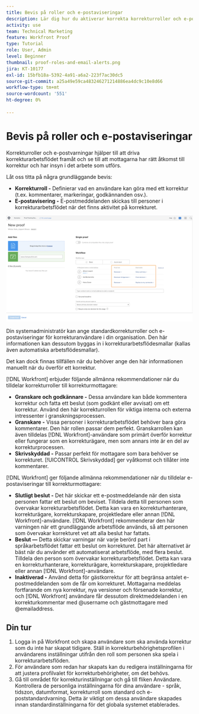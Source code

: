 ```yaml
---
title: Bevis på roller och e-postaviseringar
description: Lär dig hur du aktiverar korrekta korrekturroller och e-postaviseringar så att korrekturmottagare har tillgång till korrektur och synlighet för det arbete som utförs i  [!DNL  Workfront].
activity: use
team: Technical Marketing
feature: Workfront Proof
type: Tutorial
role: User, Admin
level: Beginner
thumbnail: proof-roles-and-email-alerts.png
jira: KT-10177
exl-id: 15bfb18a-5392-4a91-a6a2-223f7ac30dc5
source-git-commit: a25a49e59ca483246271214886ea4dc9c10e8d66
workflow-type: tm+mt
source-wordcount: '551'
ht-degree: 0%

---
```


# Bevis på roller och e-postaviseringar

Korrekturroller och e-postvarningar hjälper till att driva korrekturarbetsflödet framåt och se till att mottagarna har rätt åtkomst till korrektur och har insyn i det arbete som utförs.

Låt oss titta på några grundläggande bevis:

* **Korrekturroll -** Definierar vad en användare kan göra med ett korrektur (t.ex. kommentarer, markeringar, godkännanden osv.).
* **E-postavisering -** E-postmeddelanden skickas till personer i korrekturarbetsflödet när det finns aktivitet på korrekturet.

![En bild av fönstret [!UICONTROL Nytt korrektur] med kolumnerna [!UICONTROL Korrekturroll] och [!UICONTROL E-postaviseringar] markerade.](assets/proof-roles-and-email-alerts.png)

Din systemadministratör kan ange standardkorrekturroller och e-postaviseringar för korrekturanvändare i din organisation. Den här informationen kan dessutom byggas in i korrekturarbetsflödesmallar (kallas även automatiska arbetsflödesmallar).

Det kan dock finnas tillfällen när du behöver ange den här informationen manuellt när du överför ett korrektur.

[!DNL Workfront] erbjuder följande allmänna rekommendationer när du tilldelar korrekturroller till korrekturmottagare:

* **Granskare och godkännare -** Dessa användare kan både kommentera korrektur och fatta ett beslut (som godkänt eller avvisat) om ett korrektur. Använd den här korrekturrollen för viktiga interna och externa intressenter i granskningsprocessen.
* **Granskare -** Vissa personer i korrekturarbetsflödet behöver bara göra kommentarer. Den här rollen passar dem perfekt. Granskarrollen kan även tilldelas [!DNL Workfront]-användare som primärt överför korrektur eller fungerar som en korrekturägare, men som annars inte är en del av korrekturprocessen.
* **Skrivskyddad -** Passar perfekt för mottagare som bara behöver se korrekturet. [!UICONTROL Skrivskyddad] ger vyåtkomst och tillåter inte kommentarer.

[!DNL Workfront] ger följande allmänna rekommendationer när du tilldelar e-postaviseringar till korrekturmottagare:

* **Slutligt beslut -** Det här skickar ett e-postmeddelande när den sista personen fattar ett beslut om beviset. Tilldela detta till personen som övervakar korrekturarbetsflödet. Detta kan vara en korrekturhanterare, korrekturägare, korrekturskapare, projektledare eller annan [!DNL Workfront]-användare. [!DNL Workfront] rekommenderar den här varningen när ett grundläggande arbetsflöde används, så att personen som övervakar korrekturet vet att alla beslut har fattats.
* **Beslut —** Detta skickar varningar när varje berörd part i språkarbetsflödet fattar ett beslut om korrekturet. Det här alternativet är bäst när du använder ett automatiserat arbetsflöde, med flera beslut. Tilldela den person som övervakar korrekturarbetsflödet. Detta kan vara en korrekturhanterare, korrekturägare, korrekturskapare, projektledare eller annan [!DNL Workfront]-användare.
* **Inaktiverad -** Använd detta för gästkorrektur för att begränsa antalet e-postmeddelanden som de får om korrekturet. Mottagarna meddelas fortfarande om nya korrektur, nya versioner och försenade korrektur, och [!DNL Workfront] användare får dessutom direktmeddelanden i en korrekturkommentar med @username och gästmottagare med @emailaddress.

## Din tur

1. Logga in på Workfront och skapa användare som ska använda korrektur som du inte har skapat tidigare. Ställ in korrekturbehörighetsprofilen i användarens inställningar utifrån den roll som personen ska spela i korrekturarbetsflöden.
1. För användare som redan har skapats kan du redigera inställningarna för att justera profilvalet för korrekturbehörigheter, om det behövs.
1. Gå till området för korrekturinställningar och gå till fliken Användare. Kontrollera de personliga inställningarna för dina användare - språk, tidszon, datumformat, korrekturroll som standard och e-poststandardvarning. Detta är viktigt om dessa användare skapades innan standardinställningarna för det globala systemet etablerades.

<!--
Download the proof role and email alert guides to have on hand as you start uploading proofs and assigning proof recipients.
-->

<!--
## Learn more
* Notifications for proof comments and decisions
-->

<!--
## Guides
* Proof roles
* Email alerts
-->
